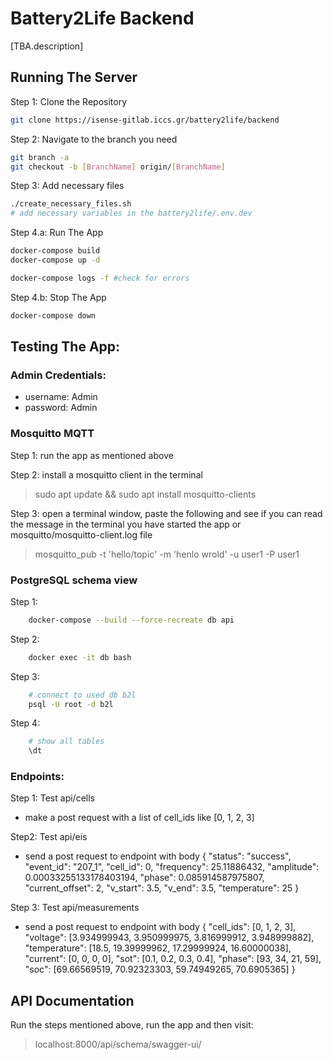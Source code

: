 # Battery2Life Backend

[TBA.description]

## Running The Server

Step 1: Clone the Repository

```bash
git clone https://isense-gitlab.iccs.gr/battery2life/backend
```

Step 2: Navigate to the branch you need

```bash
git branch -a 
git checkout -b [BranchName] origin/[BranchName] 
```

Step 3: Add necessary files
```bash
./create_necessary_files.sh
# add necessary variables in the battery2life/.env.dev
```


Step 4.a: Run The App

 ``` bash
 docker-compose build
 docker-compose up -d 

 docker-compose logs -f #check for errors
 ```

 Step 4.b: Stop The App

 ```bash
 docker-compose down 
 ```

## Testing The App:

### Admin Credentials:
- username: Admin
- password: Admin

### Mosquitto MQTT

Step 1: run the app as mentioned above 

Step 2: install a mosquitto client in the terminal
> sudo apt update && sudo apt install mosquitto-clients

Step 3: open a terminal window, paste the following and see if you can read the message in the terminal you have started the app or mosquitto/mosquitto-client.log file 
> mosquitto_pub -t 'hello/topic' -m 'henlo wrold' -u user1 -P user1

### PostgreSQL schema view

Step 1:
``` bash 
    docker-compose --build --force-recreate db api
```

Step 2:
```bash
    docker exec -it db bash
```

Step 3:
```bash
    # connect to used db b2l
    psql -U root -d b2l
```

Step 4:
```bash
    # show all tables
    \dt
```

### Endpoints:
Step 1: Test api/cells
- make a post request with a list of cell_ids like [0, 1, 2, 3]

Step2: Test api/eis
- send a post request to endpoint with body
{
    "status": "success",
    "event_id": "207_1",
    "cell_id": 0,
    "frequency": 25.11886432,
    "amplitude": 0.00033255133178403194,
    "phase": 0.085914587975807,
    "current_offset": 2,
    "v_start": 3.5,
    "v_end": 3.5,
    "temperature": 25
}

Step 3: Test api/measurements
- send a post request to endpoint with body
{
    "cell_ids": [0, 1, 2, 3],
    "voltage": [3.934999943, 3.950999975, 3.816999912, 3.948999882],
    "temperature": [18.5, 19.39999962, 17.29999924, 16.60000038],
    "current": [0, 0, 0, 0],
    "sot": [0.1, 0.2, 0.3, 0.4],
    "phase": [93, 34, 21, 59],
    "soc": [69.66569519, 70.92323303, 59.74949265, 70.6905365]
} 


## API Documentation

 Run the steps mentioned above, run the app and then visit:
 > localhost:8000/api/schema/swagger-ui/
